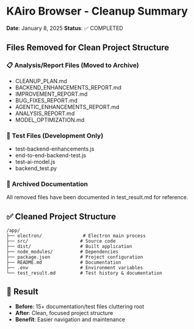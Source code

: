 # KAiro Browser - Cleanup Summary
**Date**: January 8, 2025
**Status**: ✅ COMPLETED

## Files Removed for Clean Project Structure

### 📋 Analysis/Report Files (Moved to Archive)
- CLEANUP_PLAN.md
- BACKEND_ENHANCEMENTS_REPORT.md  
- IMPROVEMENT_REPORT.md
- BUG_FIXES_REPORT.md
- AGENTIC_ENHANCEMENTS_REPORT.md
- ANALYSIS_REPORT.md
- MODEL_OPTIMIZATION.md

### 🧪 Test Files (Development Only)
- test-backend-enhancements.js
- end-to-end-backend-test.js  
- test-ai-model.js
- backend_test.py

### 📁 Archived Documentation
All removed files have been documented in test_result.md for reference.

## ✅ Cleaned Project Structure
```
/app/
├── electron/               # Electron main process
├── src/                   # Source code
├── dist/                  # Built application  
├── node_modules/          # Dependencies
├── package.json           # Project configuration
├── README.md              # Documentation
├── .env                   # Environment variables
└── test_result.md         # Test history & documentation
```

## 🎯 Result
- **Before**: 15+ documentation/test files cluttering root
- **After**: Clean, focused project structure
- **Benefit**: Easier navigation and maintenance